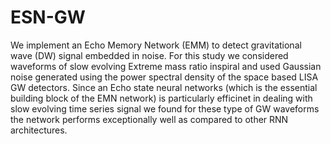 # ESN-GW
We implement an Echo Memory Network (EMM) to detect gravitational wave (DW) signal embedded in noise. For this study we considered waveforms of slow evolving Extreme mass ratio inspiral and used Gaussian noise generated using the power spectral density of the space based LISA GW detectors. Since an Echo state neural networks (which is the essential building block of the EMN network) is particularly efficinet in dealing with slow evolving time series signal we found for these type of GW waveforms the network performs exceptionally well as compared to other RNN architectures.  
